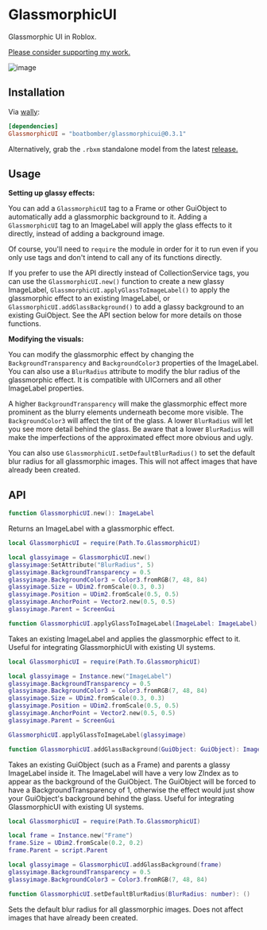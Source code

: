# GlassmorphicUI

Glassmorphic UI in Roblox.

[Please consider supporting my work.](https://github.com/sponsors/boatbomber)

![image](https://github.com/boatbomber/GlassmorphicUI/assets/40185666/8db526c2-40e3-4936-9a66-91fa030ba0f4)

## Installation

Via [wally](https://wally.run):

```toml
[dependencies]
GlassmorphicUI = "boatbomber/glassmorphicui@0.3.1"
```

Alternatively, grab the `.rbxm` standalone model from the latest [release.](https://github.com/boatbomber/GlassmorphicUI/releases/latest)

## Usage

**Setting up glassy effects:**

You can add a `GlassmorphicUI` tag to a Frame or other GuiObject to automatically add a glassmorphic background to it.
Adding a `GlassmorphicUI` tag to an ImageLabel will apply the glass effects to it directly, instead of adding a background image.

Of course, you'll need to `require` the module in order for it to run even if you only use tags and don't intend to call any of its functions directly.

If you prefer to use the API directly instead of CollectionService tags, you can use the `GlassmorphicUI.new()` function to create a new glassy ImageLabel, `GlassmorphicUI.applyGlassToImageLabel()` to apply the glassmorphic effect to an existing ImageLabel, or `GlassmorphicUI.addGlassBackground()` to add a glassy background to an existing GuiObject. See the API section below for more details on those functions.

**Modifying the visuals:**

You can modify the glassmorphic effect by changing the `BackgroundTransparency` and `BackgroundColor3` properties of the ImageLabel. You can also use a `BlurRadius` attribute to modify the blur radius of the glassmorphic effect. It is compatible with UICorners and all other ImageLabel properties.

A higher `BackgroundTransparency` will make the glassmorphic effect more prominent as the blurry elements underneath become more visible. The `BackgroundColor3` will affect the tint of the glass. A lower `BlurRadius` will let you see more detail behind the glass. Be aware that a lower `BlurRadius` will make the imperfections of the approximated effect more obvious and ugly.

You can also use `GlassmorphicUI.setDefaultBlurRadius()` to set the default blur radius for all glassmorphic images. This will not affect images that have already been created.

## API

```Lua
function GlassmorphicUI.new(): ImageLabel
```

Returns an ImageLabel with a glassmorphic effect.

```lua
local GlassmorphicUI = require(Path.To.GlassmorphicUI)

local glassyimage = GlassmorphicUI.new()
glassyimage:SetAttribute("BlurRadius", 5)
glassyimage.BackgroundTransparency = 0.5
glassyimage.BackgroundColor3 = Color3.fromRGB(7, 48, 84)
glassyimage.Size = UDim2.fromScale(0.3, 0.3)
glassyimage.Position = UDim2.fromScale(0.5, 0.5)
glassyimage.AnchorPoint = Vector2.new(0.5, 0.5)
glassyimage.Parent = ScreenGui
```

```Lua
function GlassmorphicUI.applyGlassToImageLabel(ImageLabel: ImageLabel): ()
```

Takes an existing ImageLabel and applies the glassmorphic effect to it.
Useful for integrating GlassmorphicUI with existing UI systems.

```lua
local GlassmorphicUI = require(Path.To.GlassmorphicUI)

local glassyimage = Instance.new("ImageLabel")
glassyimage.BackgroundTransparency = 0.5
glassyimage.BackgroundColor3 = Color3.fromRGB(7, 48, 84)
glassyimage.Size = UDim2.fromScale(0.3, 0.3)
glassyimage.Position = UDim2.fromScale(0.5, 0.5)
glassyimage.AnchorPoint = Vector2.new(0.5, 0.5)
glassyimage.Parent = ScreenGui

GlassmorphicUI.applyGlassToImageLabel(glassyimage)
```


```Lua
function GlassmorphicUI.addGlassBackground(GuiObject: GuiObject): ImageLabel
```

Takes an existing GuiObject (such as a Frame) and parents a glassy ImageLabel inside it.
The ImageLabel will have a very low ZIndex as to appear as the background of the GuiObject.
The GuiObject will be forced to have a BackgroundTransparency of 1, otherwise the effect would just show your GuiObject's background behind the glass.
Useful for integrating GlassmorphicUI with existing UI systems.

```lua
local GlassmorphicUI = require(Path.To.GlassmorphicUI)

local frame = Instance.new("Frame")
frame.Size = UDim2.fromScale(0.2, 0.2)
frame.Parent = script.Parent

local glassyimage = GlassmorphicUI.addGlassBackground(frame)
glassyimage.BackgroundTransparency = 0.5
glassyimage.BackgroundColor3 = Color3.fromRGB(7, 48, 84)
```

```lua
function GlassmorphicUI.setDefaultBlurRadius(BlurRadius: number): ()
```

Sets the default blur radius for all glassmorphic images. Does not affect
images that have already been created.

